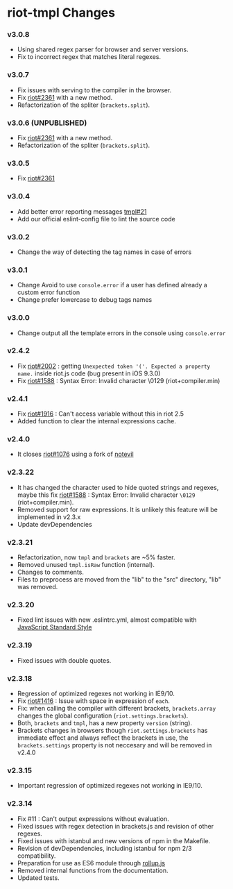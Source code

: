 # riot-tmpl Changes

### v3.0.8
- Using shared regex parser for browser and server versions.
- Fix to incorrect regex that matches literal regexes.

### v3.0.7
- Fix issues with serving to the compiler in the browser.
- Fix [riot#2361](https://github.com/riot/riot/issues/2361) with a new method.
- Refactorization of the spliter (`brackets.split`).

### v3.0.6 (UNPUBLISHED)
- Fix [riot#2361](https://github.com/riot/riot/issues/2361) with a new method.
- Refactorization of the spliter (`brackets.split`).

### v3.0.5
- Fix [riot#2361](https://github.com/riot/riot/issues/2361)

### v3.0.4
- Add better error reporting messages [tmpl#21](https://github.com/riot/tmpl/pull/21)
- Add our official eslint-config file to lint the source code

### v3.0.2
- Change the way of detecting the tag names in case of errors

### v3.0.1
- Change Avoid to use `console.error` if a user has defined already a custom error function
- Change prefer lowercase to debug tags names

### v3.0.0
- Change output all the template errors in the console using `console.error`

### v2.4.2
- Fix [riot#2002](https://github.com/riot/riot/issues/2002) : getting `Unexpected token '('. Expected a property name.` inside riot.js code (bug present in iOS 9.3.0)
- Fix [riot#1588](https://github.com/riot/riot/issues/1588) : Syntax Error: Invalid character \0129 (riot+compiler.min)

### v2.4.1
- Fix [riot#1916](https://github.com/riot/riot/issues/1916) : Can't access variable without this in riot 2.5
- Added function to clear the internal expressions cache.

### v2.4.0
- It closes [riot#1076](https://github.com/riot/riot/issues/1076) using a fork of [notevil](https://github.com/mmckegg/notevil)

### v2.3.22
- It has changed the character used to hide quoted strings and regexes, maybe this fix [riot#1588](https://github.com/riot/riot/issues/1588) : Syntax Error: Invalid character `\0129` (riot+compiler.min).
- Removed support for raw expressions. It is unlikely this feature will be implemented in v2.3.x
- Update devDependencies

### v2.3.21
- Refactorization, now `tmpl` and `brackets` are ~5% faster.
- Removed unused `tmpl.isRaw` function (internal).
- Changes to comments.
- Files to preprocess are moved from the "lib" to the "src" directory, "lib" was removed.

### v2.3.20
- Fixed lint issues with new .eslintrc.yml, almost compatible with [JavaScript Standard Style](http://standardjs.com/)

### v2.3.19
- Fixed issues with double quotes.

### v2.3.18
- Regression of optimized regexes not working in IE9/10.
- Fix [riot#1416](https://github.com/riot/riot/issues/1416) : Issue with space in expression of `each`.
- Fix: when calling the compiler with different brackets, `brackets.array` changes the global configuration (`riot.settings.brackets`).
- Both, `brackets` and `tmpl`, has a new property `version` (string).
- Brackets changes in browsers though `riot.settings.brackets` has immediate effect and always reflect the brackets in use, the `brackets.settings` property is not neccesary and will be removed in v2.4.0

### v2.3.15
- Important regression of optimized regexes not working in IE9/10.

### v2.3.14
- Fix #11 : Can't output expressions without evaluation.
- Fixed issues with regex detection in brackets.js and revision of other regexes.
- Fixed issues with istanbul and new versions of npm in the Makefile.
- Revision of devDependencies, including istanbul for npm 2/3 compatibility.
- Preparation for use as ES6 module through [rollup.js](http://rollupjs.org/)
- Removed internal functions from the documentation.
- Updated tests.
